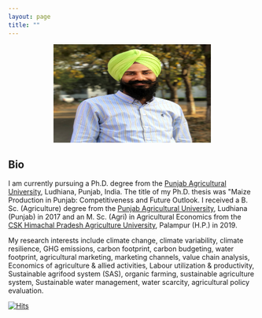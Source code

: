 ```yaml
---
layout: page
title: ""
---
```

<p align="center">
  <img width="320" height="200" src="20210313_115737.jpg">
</p>

## Bio ##

  I am currently pursuing a Ph.D. degree from the [Punjab Agricultural University](http://pau.edu/), Ludhiana, Punjab, India. The title of my Ph.D. thesis was "Maize Production in Punjab: Competitiveness and Future Outlook. I received a B. Sc. (Agriculture) degree from the [Punjab Agricultural University](http://pau.edu/), Ludhiana (Punjab) in 2017 and an M. Sc. (Agri) in Agricultural Economics from the [CSK Himachal Pradesh Agriculture University](http://hillagric.ac.in/indexold.htm), Palampur (H.P.) in 2019.
   
My research interests include climate change, climate variability, climate resilience, GHG emissions, carbon footprint, carbon budgeting, water footprint, agricultural marketing, marketing channels, value chain analysis, Economics of agriculture & allied activities, Labour utilization & productivity, Sustainable agrifood system (SAS), organic farming, sustainable agriculture system, Sustainable water management, water scarcity, agricultural policy evaluation.


[![Hits](https://hits.seeyoufarm.com/api/count/incr/badge.svg?url=https%3A%2F%2Fadeeth07.github.io&count_bg=%233DC8C7&title_bg=%23555555&icon=&icon_color=%23E7E7E7&title=Visitors&edge_flat=false)](https://hits.seeyoufarm.com)
